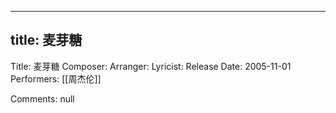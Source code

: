 
---
title: 麦芽糖
---
Title: 麦芽糖
Composer: 
Arranger: 
Lyricist: 
Release Date: 2005-11-01
Performers: [[周杰伦]]

Comments:
null
